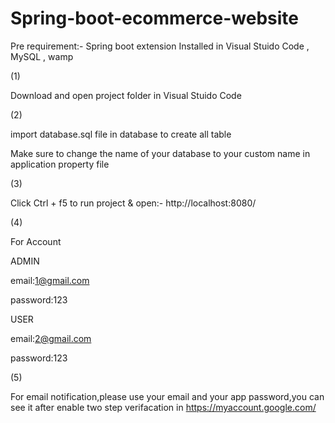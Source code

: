 # Spring-boot-ecommerce-website

Pre requirement:- Spring boot extension Installed in Visual Stuido Code , MySQL , wamp

(1)

Download and open project folder in Visual Stuido Code

(2)

import database.sql file in database to create all table 

Make sure to change the name of your database to your custom name in application property file

(3)

Click Ctrl + f5 to run project & open:- http://localhost:8080/

(4)

For Account

ADMIN

email:1@gmail.com

password:123

USER

email:2@gmail.com

password:123

(5)

For email notification,please use your email and your app password,you can see it after enable two step verifacation in https://myaccount.google.com/

